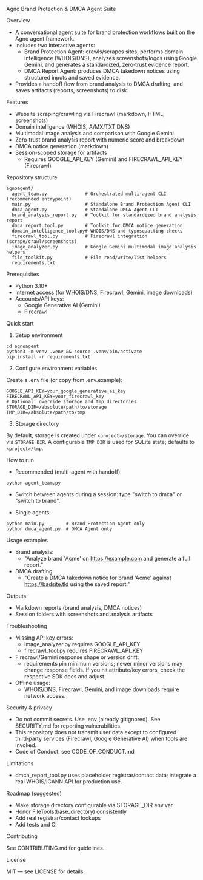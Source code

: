 Agno Brand Protection & DMCA Agent Suite

Overview

- A conversational agent suite for brand protection workflows built on the Agno agent framework.
- Includes two interactive agents:
  - Brand Protection Agent: crawls/scrapes sites, performs domain intelligence (WHOIS/DNS), analyzes screenshots/logos using Google Gemini, and generates a standardized, zero‑trust evidence report.
  - DMCA Report Agent: produces DMCA takedown notices using structured inputs and saved evidence.
- Provides a handoff flow from brand analysis to DMCA drafting, and saves artifacts (reports, screenshots) to disk.

Features

- Website scraping/crawling via Firecrawl (markdown, HTML, screenshots)
- Domain intelligence (WHOIS, A/MX/TXT DNS)
- Multimodal image analysis and comparison with Google Gemini
- Zero‑trust brand analysis report with numeric score and breakdown
- DMCA notice generation (markdown)
- Session-scoped storage for artifacts
  - Requires GOOGLE_API_KEY (Gemini) and FIRECRAWL_API_KEY (Firecrawl)

Repository structure

```
agnoagent/
  agent_team.py              # Orchestrated multi-agent CLI (recommended entrypoint)
  main.py                    # Standalone Brand Protection Agent CLI
  dmca_agent.py              # Standalone DMCA Agent CLI
  brand_analysis_report.py   # Toolkit for standardized brand analysis report
  dmca_report_tool.py        # Toolkit for DMCA notice generation
  domain_intelligence_tool.py# WHOIS/DNS and typosquatting checks
  firecrawl_tool.py          # Firecrawl integration (scrape/crawl/screenshots)
  image_analyzer.py          # Google Gemini multimodal image analysis helpers
  file_toolkit.py            # File read/write/list helpers
  requirements.txt
```

Prerequisites

- Python 3.10+
- Internet access (for WHOIS/DNS, Firecrawl, Gemini, image downloads)
- Accounts/API keys:
  - Google Generative AI (Gemini)
  - Firecrawl

Quick start

1. Setup environment

```
cd agnoagent
python3 -m venv .venv && source .venv/bin/activate
pip install -r requirements.txt
```

2. Configure environment variables

Create a .env file (or copy from .env.example):

```
GOOGLE_API_KEY=your_google_generative_ai_key
FIRECRAWL_API_KEY=your_firecrawl_key
# Optional: override storage and tmp directories
STORAGE_DIR=/absolute/path/to/storage
TMP_DIR=/absolute/path/to/tmp
```

3. Storage directory

By default, storage is created under `<project>/storage`. You can override via `STORAGE_DIR`. A configurable `TMP_DIR` is used for SQLite state; defaults to `<project>/tmp`.

How to run

- Recommended (multi-agent with handoff):

```
python agent_team.py
```

- Switch between agents during a session: type "switch to dmca" or "switch to brand".

- Single agents:

```
python main.py        # Brand Protection Agent only
python dmca_agent.py  # DMCA Agent only
```

Usage examples

- Brand analysis:
  - "Analyze brand 'Acme' on https://example.com and generate a full report."
- DMCA drafting:
  - "Create a DMCA takedown notice for brand 'Acme' against https://badsite.tld using the saved report."

Outputs

- Markdown reports (brand analysis, DMCA notices)
- Session folders with screenshots and analysis artifacts

Troubleshooting

- Missing API key errors:
  - image_analyzer.py requires GOOGLE_API_KEY
  - firecrawl_tool.py requires FIRECRAWL_API_KEY
- Firecrawl/Gemini response shape or version drift:
  - requirements pin minimum versions; newer minor versions may change response fields. If you hit attribute/key errors, check the respective SDK docs and adjust.
- Offline usage:
  - WHOIS/DNS, Firecrawl, Gemini, and image downloads require network access.

Security & privacy

- Do not commit secrets. Use .env (already gitignored). See SECURITY.md for reporting vulnerabilities.
- This repository does not transmit user data except to configured third‑party services (Firecrawl, Google Generative AI) when tools are invoked.
 - Code of Conduct: see CODE_OF_CONDUCT.md

Limitations

- dmca_report_tool.py uses placeholder registrar/contact data; integrate a real WHOIS/ICANN API for production use.

Roadmap (suggested)

- Make storage directory configurable via STORAGE_DIR env var
- Honor FileTools(base_directory) consistently
- Add real registrar/contact lookups
- Add tests and CI

Contributing

See CONTRIBUTING.md for guidelines.

License

MIT — see LICENSE for details.
